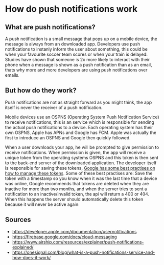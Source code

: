 # How do push notifications work

## What are push notifications?

A push notification is a small message that pops up on a mobile device, the message is always from an downloaded app. Developers use push notifications to instanly inform the user about something, this could be when your favourite soccer team scores or when your train is delayed. Studies have shown that someone is 2x more likely to interact with their phone when a message is shown as a push notification than as an email, thats why more and more developers are using push notifications over emails.

## But how do they work?
Push notifications are not as straight forward as you might think, the app itself is never the receiver of a push notification.

Mobile devices use an OSPNS (Operating System Push Notification Service) to receive notifications, this is an service which is responsible for sending the actual push notifications to a device. Each operating system has their own OSPNS, Apple has APNs and Google has FCM. Apple was actually the first to introduce an OSPNS and Google then quickly followed.

When a user downloads your app, he will be prompted to give permission to receive notifications. When permission is given, the app will receive a unique token from the operating systems OSPNS and this token is then sent to the back-end server of the downloaded application. The developer itself is responsible for saving these tokens, [Google has some best practises on how to manage these tokens](https://firebase.google.com/docs/cloud-messaging/manage-tokens). Some of these best practises are: Save the token with a timestamp so you know when it was the last time that a device was online, Google recommends that tokens are deleted when they are inactive for more than two months, and when the server tries to sent a notification to an inactive/invalid token, the api will return a 400 or 404. When this happens the server should automatically delete this token because it will never be active again

## Sources
- https://developer.apple.com/documentation/usernotifications
- https://firebase.google.com/docs/cloud-messaging
- https://www.airship.com/resources/explainer/push-notifications-explained/
- https://onesignal.com/blog/what-is-a-push-notifications-service-and-how-does-it-work/
